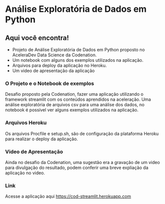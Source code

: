 # Análise Exploratória de Dados em Python

## Aqui você encontra!

* Projeto de Análise Exploratória de Dados em Python proposto no AceleraDev Data Science da Codenation. 
* Um notebook com alguns dos exemplos utilizados na aplicação. 
* Arquivos para deploy da aplicação no Heroku.
* Um video de apresentação da aplicação

### O Projeto e o Notebook de exemplos

Desafio proposto pela Codenation, fazer uma aplicação utilizando o framework streamlit com os conteúdos aprendidos na aceleração. Uma análise exploratória de arquivos csv para uma análise dos dados, no notebook é possível ver alguns exemplos utilizados na aplicação.

### Arquivos Heroku

Os arquivos Procfile e setup.sh, são de configuração da plataforma Heroku para realizar o deploy da aplicação.

### Video de Apresentação

Ainda no desafio da Codenation, uma sugestão era a gravação de um video para divulgação do resultado, podem conferir uma breve expliação da aplicação no video.

### Link

Acesse a aplicação aqui <https://cod-streamlit.herokuapp.com>